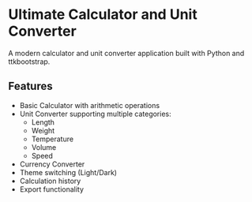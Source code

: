 # Ultimate Calculator and Unit Converter

A modern calculator and unit converter application built with Python and ttkbootstrap.

## Features

- Basic Calculator with arithmetic operations
- Unit Converter supporting multiple categories:
  - Length
  - Weight
  - Temperature
  - Volume
  - Speed
- Currency Converter
- Theme switching (Light/Dark)
- Calculation history
- Export functionality


